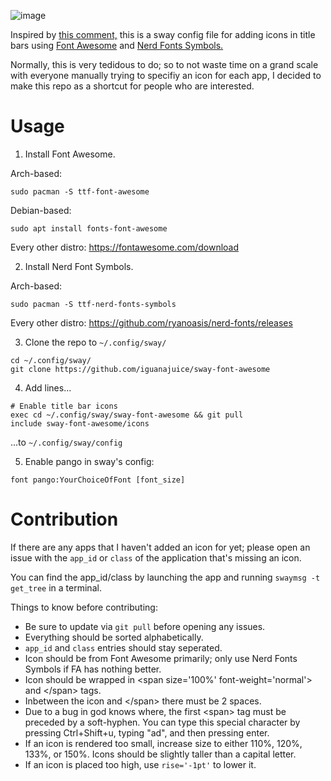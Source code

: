 ![image](https://github.com/iguanajuice/sway-font-awesome/assets/125163000/7d0f9d47-27e3-4525-8177-c66a70370410)

Inspired by [this comment,](https://github.com/swaywm/sway/issues/4882#issuecomment-611464474) this is a sway config file for adding icons in title bars using [Font Awesome](https://fontawesome.com/search?o=r&m=free) and [Nerd Fonts Symbols.](https://www.nerdfonts.com/cheat-sheet)

Normally, this is very tedidous to do; so to not waste time on a grand scale with everyone manually trying to specifiy an icon for each app, I decided to make this repo as a shortcut for people who are interested.

# Usage

1. Install Font Awesome.

Arch-based:
```
sudo pacman -S ttf-font-awesome
```

Debian-based:
```
sudo apt install fonts-font-awesome
```

Every other distro: https://fontawesome.com/download

2. Install Nerd Font Symbols.

Arch-based:
```
sudo pacman -S ttf-nerd-fonts-symbols
```

Every other distro: https://github.com/ryanoasis/nerd-fonts/releases

3. Clone the repo to `~/.config/sway/`
```
cd ~/.config/sway/
git clone https://github.com/iguanajuice/sway-font-awesome
```

4. Add lines...
```
# Enable title bar icons
exec cd ~/.config/sway/sway-font-awesome && git pull
include sway-font-awesome/icons
```
...to `~/.config/sway/config`

5. Enable pango in sway's config:
```
font pango:YourChoiceOfFont [font_size]
```

# Contribution

If there are any apps that I haven't added an icon for yet; please open an issue with the `app_id` or `class` of the application that's missing an icon.

You can find the app_id/class by launching the app and running `swaymsg -t get_tree` in a terminal.

Things to know before contributing:
* Be sure to update via `git pull` before opening any issues.
* Everything should be sorted alphabetically.
* `app_id` and `class` entries should stay seperated.
* Icon should be from Font Awesome primarily; only use Nerd Fonts Symbols if FA has nothing better.
* Icon should be wrapped in \<span size='100%' font-weight='normal'> and \</span> tags.
* Inbetween the icon and \</span> there must be 2 spaces.
* Due to a bug in god knows where, the first \<span> tag must be preceded by a soft-hyphen. You can type this special character by pressing Ctrl+Shift+u, typing "ad", and then pressing enter.
* If an icon is rendered too small, increase size to either 110%, 120%, 133%, or 150%. Icons should be slightly taller than a capital letter.
* If an icon is placed too high, use `rise='-1pt'` to lower it.
